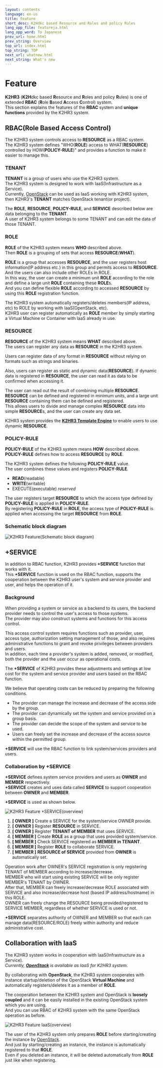 ```yaml
---
layout: contents
language: en-us
title: Feature
short_desc: K2Hdkc based Resource and Roles and policy Rules
lang_opp_file: featureja.html
lang_opp_word: To Japanese
prev_url: home.html
prev_string: Overview
top_url: index.html
top_string: TOP
next_url: whatnew.html
next_string: What's new
---
```


# Feature

**K2HR3** (**K2H**dkc based **R**esource and **R**oles and policy **R**ules) is one of extended **RBAC** (**R**ole **B**ased **A**ccess **C**ontrol) system.  
This section explains the features of the **RBAC** system and **unique functions** provided by the K2HR3 system.  

## RBAC(Role Based Access Control)
The K2HR3 system controls access to **RESOURCE** as a RBAC system.  
The K2HR3 system defines "WHO(**ROLE**) access to WHAT(**RESOURCE**) controlled by HOW(**POLICY-RULE**)" and provides a function to make it easier to manage this.  

### TENANT
**TENANT** is a group of users who use the K2HR3 system.  
The K2HR3 system is designed to work with IaaS(Infrastructure as a Service).  
Currently, [OpenStack](https://www.openstack.org/) can be used as IaaS working with K2HR3 system, then K2HR3's **TENANT** matches OpenStack tenant(or project).	  

The **ROLE**, **RESOURCE**, **POLICY-RULE**, and **SERVICE** described below are data belonging to the **TENANT**.  
A user of K2HR3 system belongs to some TENANT and can edit the data of those TENANT.  

### ROLE
**ROLE** of the K2HR3 system means **WHO** described above.  
Then **ROLE** is a grouping of sets that access **RESOURCE**(**WHAT**).  

**ROLE** is a group that accesses **RESOURCE**, and the user registers host information(IP address etc.) in this group and permits access to **RESOURCE**.  
And the users can also include other ROLEs in ROLE.  
In this way, the user can create a minimum unit **ROLE** according to the role and define a large unit **ROLE** containing these **ROLE**s.  
And you can define flexible **ROLE** according to accessed **RESOURCE** by using this **ROLE** registration function.  

The K2HR3 system automatically registers/deletes members(IP address, etc) to ROLE by working with IaaS(OpenStack, etc).  
K2HR3 user can register automatically as **ROLE** member by simply starting a Virtual Machine or Container with IaaS already in use.  

### RESOURCE
**RESOURCE** of the K2HR3 system means **WHAT** described above.  
The users can register any data as **RESOURCE** in the K2HR3 system.  

Users can register data of any format in **RESOURCE** without relying on formats such as strings and binaries.  

Also, users can register as static and dynamic data(**RESOURCE**).
If dynamic data is registered in **RESOURCE**, the user can read it as data to be confirmed when accessing it.  

The user can read out the result of combining multiple **RESOURCE**.  
**RESOURCE** can be defined and registered in minimum units, and a large unit **RESOURCE** containing them can be defined and registered.  
This allows users to divide and manage complex **RESOURCE** data into simple **RESOURCE**s, and the user can create any data set.  

K2HR3 system provides the [**K2HR3 Template Engine**](usage_template.html) to enable users to use dynamic **RESOURCE**.  

### POLICY-RULE
**POLICY-RULE** of the K2HR3 system means **HOW** described above.  
**POLICY-RULE** defines how to access **RESOURCE** by **ROLE**.  

The K2HR3 system defines the following **POLICY-RULE** value.  
The user combines these values and registers **POLICY-RULE**.
- **READ**(readable)
- **WRITE**(writable)
- EXECUTE(executable) _reserved_

The user registers target **RESOURCE** to which the access type defined by **POLICY-RULE** is applied in **POLICY-RULE**.  
By registering **POLICY-RULE** in **ROLE**, the access type of **POLICY-RULE** is applied when accessing the target **RESOURCE** from **ROLE**.

### Schematic block diagram

![K2HR3 Feature(Schematic block diagram)](images/feature_overview.png)

## +SERVICE
In addition to RBAC function, K2HR3 provides **+SERVICE** function that works with it.  
This **+SERVICE** function is used on the RBAC function, supports the cooperation between the K2HR3 user's system and service provider and user, and helps the operation of it.  

### Background
When providing a system or service as a backend to its users, the backend provider needs to control the user's access to those systems.  
The provider may also construct systems and functions for this access control.  

This access control system requires functions such as provider, user, access type, authorization setting management of those, and also requires administrative functions to grant and revoke privileges between providers and users.  
In addition, each time a provider's system is added, removed, or modified, both the provider and the user occur as operational costs.  

The **+SERVICE** of K2HR3 provides these adjustments and settings at low cost for the system and service provider and users based on the RBAC function.  

We believe that operating costs can be reduced by preparing the following conditions.  
- The provider can manage the increase and decrease of the access side by the group.
- The provider can dynamically set the system and service provided on a group basis.
- The provider can decide the scope of the system and service to be used.
- Users can freely set the increase and decrease of the access source within the permitted group.

**+SERVICE** will use the RBAC function to link system/services providers and users.  

### Collaboration by +SERVICE
**+SERVICE** defines system service providers and users as **OWNER** and **MEMBER** respectively.  
**+SERVICE** creates and uses data called **SERVICE** to support cooperation between **OWNER** and **MEMBER**.  

**+SERVICE** is used as shown below.  

![K2HR3 Feature +SERVICE(overview)](images/feature_service.png)

1. **[ OWNER ]** Create a SERVICE for the system/service OWNER provide.
1. **[ OWNER ]** Register **RESOURCE** in SERVICE.
1. **[ OWNER ]** Register **TENANT of MEMBER** that uses SERVICE.
1. **[ MEMBER ]** Create **ROLE** as a group that uses provided system/service.
1. **[ MEMBER ]** Check SERVICE registered as **MEMBER in TENANT**.
1. **[ MEMBER ]** Register **ROLE** to collaborate SERVICE.
1. **[ MEMBER ]** **RESOURCE of SERVICE** provided from **OWNER** is automatically set.

Operation work after OWNER's SERVICE registration is only registering TENANT of MEMBER according to increase/decrease.  
MEMBER who will start using existing SERVICE will be only register MEMBER's TENANT by OWNER.  
After that, MEMBER can freely increase/decrease ROLE associated with SERVICE and also increase/decrease host (based IP address/hostname) in this ROLE.  
OWNER can freely change the RESOURCE being provided/registered to SERVICE MEMBER, regardless of whether SERVICE is used or not.  

**+SERVICE** separates authority of OWNER and MEMBER so that each can manage data(RESOURCE/ROLE) freely within authority and reduce administrative cost.  

## Collaboration with IaaS
The K2HR3 system works in cooperation with IaaS(Infrastructure as a Service).  
_Currently, [**OpenStack**](https://www.openstack.org/) is available as IaaS for K2HR3 system._  

By collaborating with **OpenStack**, the K2HR3 system cooperates with instance startup/deletion of the OpenStack **Virtual Machine** and automatically registers/deletes it as a member of **ROLE**.  

The cooperation between the K2HR3 system and OpenStack is **loosely coupled** and it can be easily installed in the existing OpenStack system which you are using.  
And you can use RBAC of K2HR3 system with the same OpenStack operation as before.  

![K2HR3 Feature IaaS(overview)](images/feature_iaas.png)

The user of the K2HR3 system only prepares **ROLE** before starting/creating the instance by [OpenStack](https://www.openstack.org/).  
And just by starting/creating an instance, the instance is automatically registered to that **ROLE**.  
Even if you deleted an instance, it will be deleted automatically from **ROLE** just like when registering.

